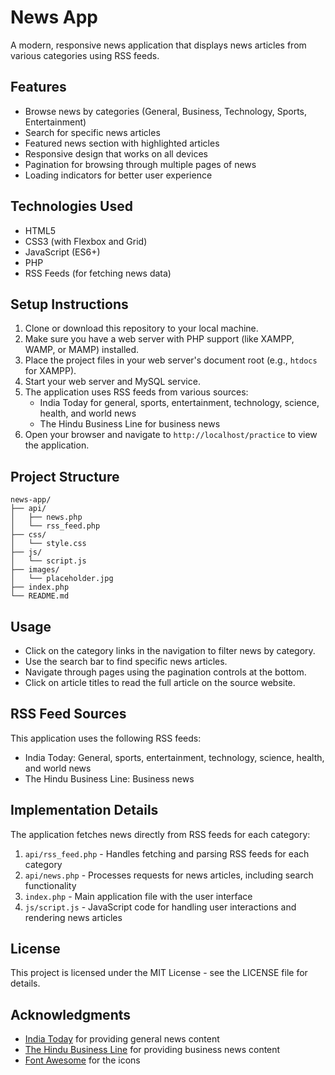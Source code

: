 # News App

A modern, responsive news application that displays news articles from various categories using RSS feeds.

## Features

- Browse news by categories (General, Business, Technology, Sports, Entertainment)
- Search for specific news articles
- Featured news section with highlighted articles
- Responsive design that works on all devices
- Pagination for browsing through multiple pages of news
- Loading indicators for better user experience

## Technologies Used

- HTML5
- CSS3 (with Flexbox and Grid)
- JavaScript (ES6+)
- PHP
- RSS Feeds (for fetching news data)

## Setup Instructions

1. Clone or download this repository to your local machine.
2. Make sure you have a web server with PHP support (like XAMPP, WAMP, or MAMP) installed.
3. Place the project files in your web server's document root (e.g., `htdocs` for XAMPP).
4. Start your web server and MySQL service.
5. The application uses RSS feeds from various sources:
   - India Today for general, sports, entertainment, technology, science, health, and world news
   - The Hindu Business Line for business news
6. Open your browser and navigate to `http://localhost/practice` to view the application.

## Project Structure

```
news-app/
├── api/
│   ├── news.php
│   └── rss_feed.php
├── css/
│   └── style.css
├── js/
│   └── script.js
├── images/
│   └── placeholder.jpg
├── index.php
└── README.md
```

## Usage

- Click on the category links in the navigation to filter news by category.
- Use the search bar to find specific news articles.
- Navigate through pages using the pagination controls at the bottom.
- Click on article titles to read the full article on the source website.

## RSS Feed Sources

This application uses the following RSS feeds:

- India Today: General, sports, entertainment, technology, science, health, and world news
- The Hindu Business Line: Business news

## Implementation Details

The application fetches news directly from RSS feeds for each category:

1. `api/rss_feed.php` - Handles fetching and parsing RSS feeds for each category
2. `api/news.php` - Processes requests for news articles, including search functionality
3. `index.php` - Main application file with the user interface
4. `js/script.js` - JavaScript code for handling user interactions and rendering news articles

## License

This project is licensed under the MIT License - see the LICENSE file for details.

## Acknowledgments

- [India Today](https://www.indiatoday.in/) for providing general news content
- [The Hindu Business Line](https://www.thehindubusinessline.com/) for providing business news content
- [Font Awesome](https://fontawesome.com/) for the icons 